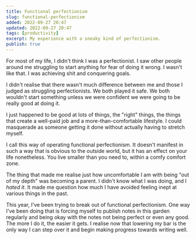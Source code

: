 ```yaml
---
title: Functional perfectionism
slug: functional-perfectionism
added: 2022-09-27 20:47
updated: 2022-09-27 20:47
tags: [productivity]
excerpt: My experience with a sneaky kind of perfectionism.
publish: true
---
```


For most of my life, I didn't think I was a perfectionist. I saw other people around me struggling to start anything for fear of doing it wrong. I wasn't like that. I was achieving shit and conquering goals. 

I didn't realise that there wasn't much difference between me and those I judged as struggling perfectionists. We both played it safe. We both wouldn't start something unless we were confident we were going to be really good at doing it. 

I just happened to be good at lots of things, the "right" things, the things that create a well-paid job and a more-than-comfortable lifestyle. I could masquerade as someone getting it done without actually having to stretch myself. 

I call this way of operating functional perfectionism. It doesn't manifest in such a way that is obvious to the outside world, but it has an effect on your life nonetheless. You live smaller than you need to, within a comfy comfort zone.

The thing that made me realise just how uncomfortable I am with being "out of my depth" was becoming a parent. I didn't know what I was doing, and I *hated it*. It made me question how much I have avoided feeling inept at various things in the past.

This year, I've been trying to break out of functional perfectionism. One way I've been doing that is forcing myself to publish notes in this garden regularly and being okay with the notes not being perfect or even any good. The more I do it, the easier it gets. I realise now that lowering my bar is the only way I can step over it and begin making progress towards writing well. 